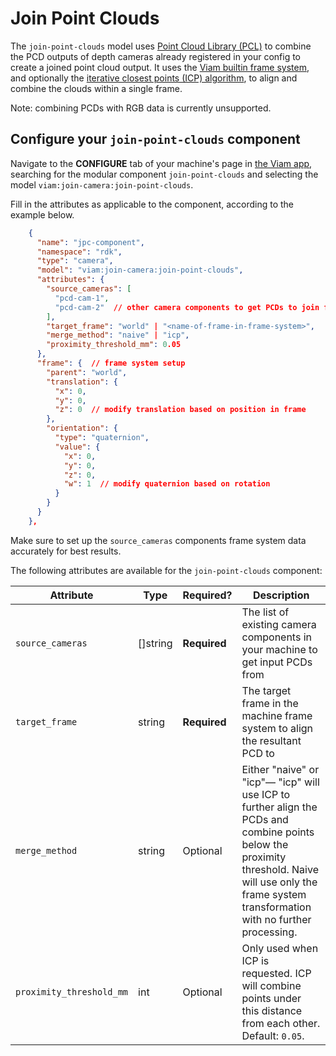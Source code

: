 # Join Point Clouds
The `join-point-clouds` model uses [Point Cloud Library (PCL)](https://github.com/PointCloudLibrary/pcl) to combine the PCD outputs of depth cameras already registered in your config to create a joined point cloud output. It uses the [Viam builtin frame system](https://docs.viam.com/services/frame-system/), and optionally the [iterative closest points (ICP) algorithm](https://pointclouds.org/documentation/classpcl_1_1_iterative_closest_point.html), to align and combine the clouds within a single frame.

Note: combining PCDs with RGB data is currently unsupported.

## Configure your `join-point-clouds` component

Navigate to the **CONFIGURE** tab of your machine's page in [the Viam app](https://app.viam.com), searching for the modular component `join-point-clouds` and selecting the model `viam:join-camera:join-point-clouds`.

Fill in the attributes as applicable to the component, according to the example below.

```json
    {
      "name": "jpc-component",
      "namespace": "rdk",
      "type": "camera",
      "model": "viam:join-camera:join-point-clouds",
      "attributes": {
        "source_cameras": [
          "pcd-cam-1",
          "pcd-cam-2"  // other camera components to get PCDs to join from
        ],
        "target_frame": "world" | "<name-of-frame-in-frame-system>",
        "merge_method": "naive" | "icp",
        "proximity_threshold_mm": 0.05
      },
      "frame": {  // frame system setup
        "parent": "world",
        "translation": {
          "x": 0,
          "y": 0,
          "z": 0  // modify translation based on position in frame
        },
        "orientation": {
          "type": "quaternion",
          "value": {
            "x": 0,
            "y": 0,
            "z": 0,
            "w": 1  // modify quaternion based on rotation
          }
        }
      }
    },
```

Make sure to set up the `source_cameras` components frame system data accurately for best results.

The following attributes are available for the `join-point-clouds` component:

<!-- prettier-ignore -->
| Attribute | Type | Required? | Description |
| --------- | ---- | --------- | ----------- |
| `source_cameras` | []string | **Required** | The list of existing camera components in your machine to get input PCDs from |
| `target_frame` | string | **Required** | The target frame in the machine frame system to align the resultant PCD to |
| `merge_method`  | string | Optional | Either "naive" or "icp"— "icp" will use ICP to further align the PCDs and combine points below the proximity threshold. Naive will use only the frame system transformation with no further processing. |
| `proximity_threshold_mm`  | int | Optional | Only used when ICP is requested. ICP will combine points under this distance from each other. <br> Default: `0.05`. |
